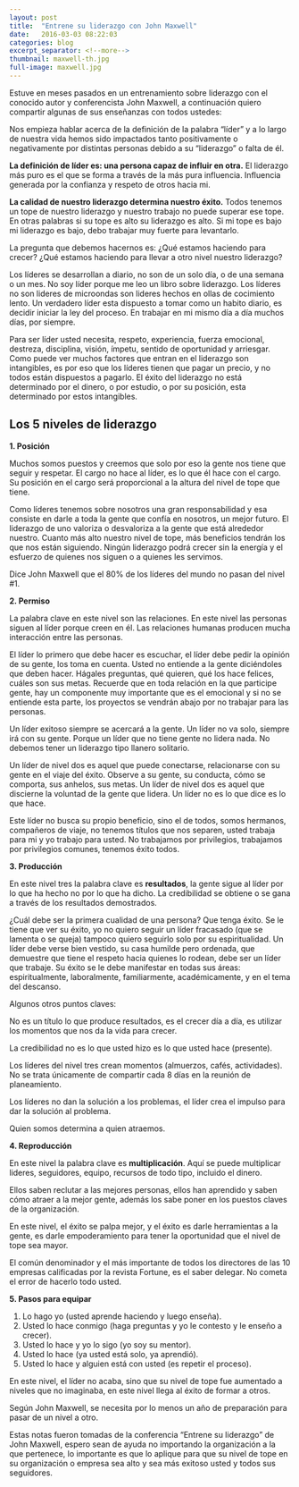 ```yaml
---
layout: post
title:  "Entrene su liderazgo con John Maxwell"
date:   2016-03-03 08:22:03
categories: blog
excerpt_separator: <!--more-->
thumbnail: maxwell-th.jpg
full-image: maxwell.jpg
---
```

Estuve en meses pasados en un entrenamiento sobre liderazgo con el conocido autor y conferencista John Maxwell, a continuación quiero compartir algunas de sus enseñanzas con todos ustedes:
<!--more-->

Nos empieza hablar acerca de la definición de la palabra “líder” y a lo largo de nuestra vida hemos sido impactados tanto positivamente o negativamente por distintas personas debido a su “liderazgo” o falta de él.

__La definición de líder es: una persona capaz de influir en otra.__
El liderazgo más puro es el que se forma a través de la más pura influencia. Influencia generada por la confianza y respeto de otros hacia mi.

__La calidad de nuestro liderazgo determina nuestro éxito.__
Todos tenemos un tope de nuestro liderazgo y nuestro trabajo no puede superar ese tope. En otras palabras si su tope es alto su liderazgo es alto. Si mi tope es bajo mi liderazgo es bajo, debo trabajar muy fuerte para levantarlo.

La pregunta que debemos hacernos es:  ¿Qué estamos haciendo para crecer? ¿Qué estamos haciendo para llevar a otro nivel nuestro liderazgo?

Los líderes se desarrollan a diario, no son de un solo día, o de una semana o un mes. No soy líder porque me leo un libro sobre liderazgo.  Los líderes no son  lideres de microondas son lideres hechos en ollas de cocimiento lento. Un verdadero líder esta dispuesto a tomar como un habito diario, es decidir iniciar la ley del proceso. En trabajar en mi mismo día a día muchos días, por siempre.

Para ser líder usted necesita, respeto, experiencia, fuerza emocional, destreza, disciplina, visión, ímpetu, sentido de oportunidad y arriesgar. Como puede ver muchos factores que entran en el liderazgo son intangibles, es por eso que los líderes tienen que pagar un precio, y no todos están dispuestos a pagarlo. El  éxito del liderazgo no está determinado por el dinero, o por estudio, o por su posición, esta determinado por estos intangibles.


## Los 5 niveles de liderazgo

__1. Posición__

Muchos somos puestos y creemos que solo por eso la gente nos tiene que seguir y respetar. El cargo no hace al líder, es lo que él hace con el cargo. Su posición en el cargo será proporcional a la altura del nivel de tope que tiene.

Como líderes tenemos sobre nosotros una gran responsabilidad y esa consiste en darle a toda la gente que confía en nosotros, un mejor futuro. El liderazgo de uno valoriza o desvaloriza a la gente que está alrededor nuestro. Cuanto más alto nuestro nivel de tope, más beneficios tendrán los que nos están siguiendo. Ningún liderazgo podrá crecer sin la energía y el esfuerzo de quienes nos siguen o a quienes les servimos.

Dice John Maxwell que el 80% de los líderes del mundo no pasan del nivel #1.


__2. Permiso__

La palabra clave en este nivel son las relaciones. En este nivel las personas siguen al líder porque creen en él. Las relaciones humanas producen mucha interacción entre las personas.

El líder lo primero que debe hacer es escuchar, el líder debe pedir la opinión de su gente, los toma en cuenta. Usted no entiende a la gente diciéndoles que deben hacer. Hágales preguntas, qué quieren, qué los hace felices, cuáles son sus metas. Recuerde que en toda relación en la que participe gente, hay un componente muy importante que es el emocional y si no se entiende esta parte, los proyectos se vendrán abajo por no trabajar para las personas.

Un líder exitoso siempre se acercará a la gente. Un líder no va solo, siempre irá con su gente. Porque un líder que no tiene gente no lidera nada. No debemos tener un liderazgo tipo llanero solitario.

Un líder de nivel dos es aquel que puede conectarse, relacionarse con su gente en el viaje del éxito. Observe a su gente, su conducta, cómo se comporta, sus anhelos, sus metas. Un líder de nivel dos es aquel que discierne la voluntad de la gente que lidera. Un líder no es lo que dice es lo que hace.

Este líder no busca su propio beneficio, sino el de todos, somos hermanos, compañeros de viaje, no tenemos títulos que nos separen, usted trabaja para mi y yo trabajo para usted. No trabajamos por privilegios, trabajamos por privilegios comunes, tenemos éxito todos.


__3. Producción__

En este nivel tres la palabra clave es __resultados__, la gente sigue al líder por lo que ha hecho no por lo que ha dicho. La credibilidad se obtiene o se gana a través de los resultados demostrados.

¿Cuál debe ser la primera cualidad de una persona? Que tenga éxito. Se le tiene que ver su éxito, yo no quiero seguir un líder fracasado (que se lamenta o se queja) tampoco quiero seguirlo solo por su espiritualidad. Un líder debe verse bien vestido, su casa humilde pero ordenada, que demuestre que tiene el respeto hacia quienes lo rodean, debe ser un líder que trabaje.  Su éxito se le debe manifestar en todas sus áreas: espiritualmente, laboralmente, familiarmente, académicamente, y en el tema del descanso.

Algunos otros puntos claves:

No es un título lo que produce resultados, es el crecer día a día, es utilizar los momentos que nos da la vida para crecer.

La credibilidad no es lo que usted hizo es lo que usted hace (presente).

Los líderes del nivel tres crean momentos (almuerzos, cafés, actividades). No se trata únicamente de compartir cada 8 días en la reunión de planeamiento.  

Los líderes no dan la solución a los problemas, el líder crea el impulso para dar la solución al problema.

Quien somos determina a quien atraemos.

__4. Reproducción__

En este nivel la palabra clave es __multiplicación__. Aquí se puede multiplicar lideres, seguidores, equipo, recursos de todo tipo, incluido el dinero.

Ellos saben reclutar a las mejores personas, ellos han aprendido y saben cómo atraer a la mejor gente, además los sabe poner en los puestos claves de la organización.

En este nivel, el éxito se palpa mejor, y el éxito es darle herramientas a la gente, es darle empoderamiento para tener la oportunidad que el nivel de tope sea mayor.

El común denominador y el más importante de todos los directores de las 10 empresas calificadas por la revista Fortune, es el saber delegar. No cometa el error de hacerlo todo usted.


__5. Pasos para equipar__

1. Lo hago yo (usted aprende haciendo y luego enseña).
2. Usted lo hace conmigo (haga preguntas y yo le contesto y le enseño a crecer).
3. Usted lo hace y yo lo sigo (yo soy su mentor).
4. Usted lo hace (ya usted está solo, ya aprendió).
5. Usted lo hace y alguien está con usted (es repetir el proceso).

En este nivel, el líder no acaba, sino que su nivel de tope fue aumentado a niveles que no imaginaba, en este nivel llega al éxito de formar a otros.


Según John Maxwell, se necesita por lo menos un año de preparación para pasar de un nivel a otro.  


Estas notas fueron tomadas de la conferencia “Entrene su liderazgo” de John Maxwell, espero sean de ayuda no importando la organización a la que pertenece, lo importante es que lo aplique para que su nivel de tope en su organización o empresa sea alto y sea más exitoso usted y todos sus seguidores.
